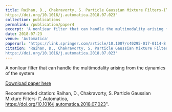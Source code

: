 ```yaml
---
title: Raihan, D., Chakravorty, S. Particle Gaussian Mixture Filters-I”, Automatica,
https://doi.org/10.1016/j.automatica.2018.07.023"
collection: publications
permalink: /publication/paper4
excerpt: 'A nonliear filter that can handle the multimodality arising from the dynamics of the system'
date: 2018-07-23
venue: 'Automatica'
paperurl: 'https://link.springer.com/article/10.1007/s40295-017-0114-8'
citation: 'Raihan, D., Chakravorty, S. Particle Gaussian Mixture Filters-I”, Automatica,
https://doi.org/10.1016/j.automatica.2018.07.023'
---
```

A nonliear filter that can handle the multimodality arising from the dynamics of the system

[Download paper here](http://academicpages.github.io/files/paper3.pdf)

Recommended citation: Raihan, D., Chakravorty, S. Particle Gaussian Mixture Filters-I”, Automatica,
https://doi.org/10.1016/j.automatica.2018.07.023".
